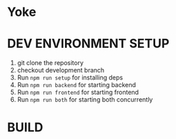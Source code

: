 # Yoke

DEV ENVIRONMENT SETUP
====================
1. git clone the repository
2. checkout development branch
3. Run ```npm run setup``` for installing deps
4. Run ```npm run backend``` for starting backend
5. Run ```npm run frontend``` for starting frontend
6. Run ```npm run both``` for starting both concurrently

BUILD
====================